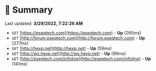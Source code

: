 # 📖 Summary
Last updated: **3/29/2022, 7:22:26 AM**

- `GET` [https://eseqtech.com](https://eseqtech.com) - **Up** (265ms)
- `GET` [http://forum.eseqtech.com](http://forum.eseqtech.com) - **Up** (277ms)
- `GET` [http://hexp.net](http://hexp.net) - **Up** (59ms)
- `GET` [http://ws.hexp.net](http://ws.hexp.net) - **Up** (99ms)
- `GET` [http://eseqtech.com/infoline](http://eseqtech.com/infoline) - **Up** (141ms)
